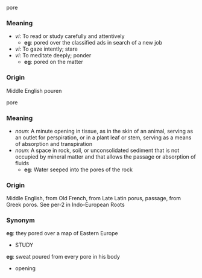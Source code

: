 pore
### Meaning
+ _vi_: To read or study carefully and attentively
    + __eg__: pored over the classified ads in search of a new job
+ _vi_: To gaze intently; stare
+ _vi_: To meditate deeply; ponder
    + __eg__: pored on the matter

### Origin

Middle English pouren

pore
### Meaning
+ _noun_: A minute opening in tissue, as in the skin of an animal, serving as an outlet for perspiration, or in a plant leaf or stem, serving as a means of absorption and transpiration
+ _noun_: A space in rock, soil, or unconsolidated sediment that is not occupied by mineral matter and that allows the passage or absorption of fluids
    + __eg__: Water seeped into the pores of the rock

### Origin

Middle English, from Old French, from Late Latin porus, passage, from Greek poros. See per-2 in Indo-European Roots

### Synonym

__eg__: they pored over a map of Eastern Europe

+ STUDY

__eg__: sweat poured from every pore in his body

+ opening


